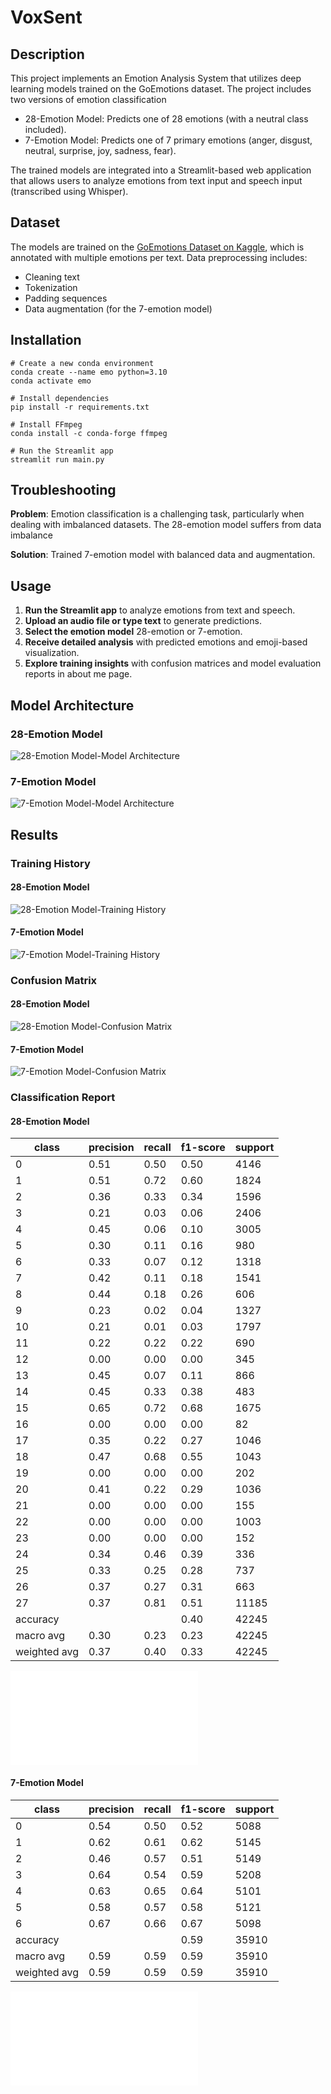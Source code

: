# VoxSent
## Description

This project implements an Emotion Analysis System that utilizes deep learning models trained on the GoEmotions dataset. The project includes two versions of emotion classification
- 28-Emotion Model: Predicts one of 28 emotions (with a neutral class included).
- 7-Emotion Model: Predicts one of 7 primary emotions (anger, disgust, neutral, surprise, joy, sadness, fear).

The trained models are integrated into a Streamlit-based web application that allows users to analyze emotions from text input and speech input (transcribed using Whisper).

## Dataset
The models are trained on the [GoEmotions Dataset on Kaggle](https://www.kaggle.com/datasets/shivamb/go-emotions-google-emotions-dataset), which is annotated with multiple emotions per text. Data preprocessing includes:
* Cleaning text
* Tokenization
* Padding sequences
* Data augmentation (for the 7-emotion model)

## Installation
```
# Create a new conda environment
conda create --name emo python=3.10
conda activate emo

# Install dependencies
pip install -r requirements.txt

# Install FFmpeg
conda install -c conda-forge ffmpeg

# Run the Streamlit app
streamlit run main.py
```

## Troubleshooting

**Problem**: Emotion classification is a challenging task, particularly when dealing with imbalanced datasets. The 28-emotion model suffers from data imbalance

**Solution**: Trained 7-emotion model with balanced data and augmentation.

## Usage
1. **Run the Streamlit app** to analyze emotions from text and speech.
2. **Upload an audio file or type text** to generate predictions.
3. **Select the emotion model** 28-emotion or 7-emotion.
4. **Receive detailed analysis** with predicted emotions and emoji-based visualization.
5. **Explore training insights** with confusion matrices and model evaluation reports in about me page.

## Model Architecture
### 28-Emotion Model
![28-Emotion Model-Model Architecture](models/version1/model_architecture.png)
### 7-Emotion Model
![7-Emotion Model-Model Architecture](models/version2/model_architecture.png)

## Results
### Training History
#### 28-Emotion Model
![28-Emotion Model-Training History](models/version1/training_history.png)
#### 7-Emotion Model
![7-Emotion Model-Training History](models/version2/training_history.png)

### Confusion Matrix
#### 28-Emotion Model
![28-Emotion Model-Confusion Matrix](models/version1/confusion_matrix.png)
#### 7-Emotion Model
![7-Emotion Model-Confusion Matrix](models/version2/confusion_matrix.png)

### Classification Report
#### 28-Emotion Model
| class        | precision | recall | f1-score | support |
|--------------|-----------|--------|----------|---------|
| 0            | 0.51      | 0.50   | 0.50     | 4146    |
| 1            | 0.51      | 0.72   | 0.60     | 1824    |
| 2            | 0.36      | 0.33   | 0.34     | 1596    |
| 3            | 0.21      | 0.03   | 0.06     | 2406    |
| 4            | 0.45      | 0.06   | 0.10     | 3005    |
| 5            | 0.30      | 0.11   | 0.16     | 980     |
| 6            | 0.33      | 0.07   | 0.12     | 1318    |
| 7            | 0.42      | 0.11   | 0.18     | 1541    |
| 8            | 0.44      | 0.18   | 0.26     | 606     |
| 9            | 0.23      | 0.02   | 0.04     | 1327    |
| 10           | 0.21      | 0.01   | 0.03     | 1797    |
| 11           | 0.22      | 0.22   | 0.22     | 690     |
| 12           | 0.00      | 0.00   | 0.00     | 345     |
| 13           | 0.45      | 0.07   | 0.11     | 866     |
| 14           | 0.45      | 0.33   | 0.38     | 483     |
| 15           | 0.65      | 0.72   | 0.68     | 1675    |
| 16           | 0.00      | 0.00   | 0.00     | 82      |
| 17           | 0.35      | 0.22   | 0.27     | 1046    |
| 18           | 0.47      | 0.68   | 0.55     | 1043    |
| 19           | 0.00      | 0.00   | 0.00     | 202     |
| 20           | 0.41      | 0.22   | 0.29     | 1036    |
| 21           | 0.00      | 0.00   | 0.00     | 155     |
| 22           | 0.00      | 0.00   | 0.00     | 1003    |
| 23           | 0.00      | 0.00   | 0.00     | 152     |
| 24           | 0.34      | 0.46   | 0.39     | 336     |
| 25           | 0.33      | 0.25   | 0.28     | 737     |
| 26           | 0.37      | 0.27   | 0.31     | 663     |
| 27           | 0.37      | 0.81   | 0.51     | 11185   |
| accuracy     |           |        | 0.40     | 42245   |
| macro avg    | 0.30      | 0.23   | 0.23     | 42245   |
| weighted avg | 0.37      | 0.40   | 0.33     | 42245   |

![28-Emotion Model-Classification Report](models/version1/classification_report.txt)
#### 7-Emotion Model
| class        | precision | recall | f1-score | support |
|--------------|-----------|--------|----------|---------|
| 0            | 0.54      | 0.50   | 0.52     | 5088    |
| 1            | 0.62      | 0.61   | 0.62     | 5145    |
| 2            | 0.46      | 0.57   | 0.51     | 5149    |
| 3            | 0.64      | 0.54   | 0.59     | 5208    |
| 4            | 0.63      | 0.65   | 0.64     | 5101    |
| 5            | 0.58      | 0.57   | 0.58     | 5121    |
| 6            | 0.67      | 0.66   | 0.67     | 5098    |
| accuracy     |           |        | 0.59     | 35910   |
| macro avg    | 0.59      | 0.59   | 0.59     | 35910   |
| weighted avg | 0.59      | 0.59   | 0.59     | 35910   |

![7-Emotion Model-Classification Report](models/version2/classification_report.txt)
